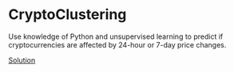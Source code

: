 # CryptoClustering
  
Use knowledge of Python and unsupervised learning to predict if cryptocurrencies are affected by 24-hour or 7-day price changes.  
  
[Solution](Crypto_Clustering.ipynb)  
  